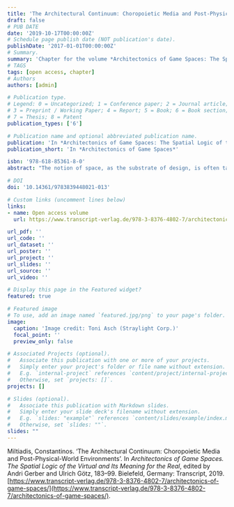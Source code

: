 ```yaml
---
title: 'The Architectural Continuum: Choropoietic Media and Post-Physical-World Environments'
draft: false
# PUB DATE
date: '2019-10-17T00:00:00Z' 
# Schedule page publish date (NOT publication's date).
publishDate: '2017-01-01T00:00:00Z'
# Summary. 
summary: 'Chapter for the volume *Architectonics of Game Spaces: The Spatial Logic of the Virtual and Its Meaning for the Real*; 2019.'
# TAGS 
tags: [open access, chapter]
# Authors
authors: [admin]

# Publication type.
# Legend: 0 = Uncategorized; 1 = Conference paper; 2 = Journal article;
# 3 = Preprint / Working Paper; 4 = Report; 5 = Book; 6 = Book section;
# 7 = Thesis; 8 = Patent
publication_types: ['6']

# Publication name and optional abbreviated publication name.
publication: 'In *Architectonics of Game Spaces: The Spatial Logic of the Virtual and Its Meaning for the Real*, edited by Andri Gerber and Ulrich Götz, 183–99.'
publication_short: 'In *Architectonics of Game Spaces*'

isbn: '978-618-85361-8-0'
abstract: "The notion of space, as the substrate of design, is often taken for granted in architecture and design related fields, as well as in videogames. Tracing its history from ancient Greek mathematics to today, this chapter intends to show that western design-space is far from an abstract entity or a given, but on the contrary, a shared cultural construct, deeply rooted in historical tradition. As such, it resides in past obsolete beliefs, reluctant to adopt or comply with current theories of physical space. Considering however the Renaissance establishment of drawing as a valid architectural medium besides building, can allow us to conceptualize a continuum of such architectural substrates. »Choropoietic media« as media of special modelling, do not only afford different spaces, but qualitatively different constitutions of space. As part of this lineage, videogame and virtual reality provide the means to design and explore media-specific spaces beyond the conventions of drawing and building as well as of physical reality and its laws, serving furthermore as vehicles to spectra of experience of an »expanded field« of architecture."

# DOI 
doi: '10.14361/9783839448021-013'

# Custom links (uncomment lines below)
links:
- name: Open access volume
  url: https://www.transcript-verlag.de/978-3-8376-4802-7/architectonics-of-game-spaces/

url_pdf: ''
url_code: ''
url_dataset: ''
url_poster: ''
url_project: ''
url_slides: ''
url_source: ''
url_video: ''

# Display this page in the Featured widget?
featured: true

# Featured image
# To use, add an image named `featured.jpg/png` to your page's folder.
image:
  caption: 'Image credit: Toni Asch (Straylight Corp.)'
  focal_point: ''
  preview_only: false

# Associated Projects (optional).
#   Associate this publication with one or more of your projects.
#   Simply enter your project's folder or file name without extension.
#   E.g. `internal-project` references `content/project/internal-project/index.md`.
#   Otherwise, set `projects: []`.
projects: []

# Slides (optional).
#   Associate this publication with Markdown slides.
#   Simply enter your slide deck's filename without extension.
#   E.g. `slides: "example"` references `content/slides/example/index.md`.
#   Otherwise, set `slides: ""`.
slides: ""
---
```


Miltiadis, Constantinos. ‘The Architectural Continuum: Choropoietic Media and Post-Physical-World Environments’. In _Architectonics of Game Spaces. The Spatial Logic of the Virtual and Its Meaning for the Real_, edited by Andri Gerber and Ulrich Götz, 183–99. Bielefeld, Germany: Transcript, 2019. [https://www.transcript-verlag.de/978-3-8376-4802-7/architectonics-of-game-spaces/](https://www.transcript-verlag.de/978-3-8376-4802-7/architectonics-of-game-spaces/).
